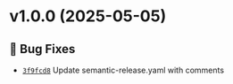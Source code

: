 # v1.0.0 (2025-05-05)

## 🐛 Bug Fixes
- [`3f9fcd8`](https://github.com/dgs-genzt/semantic-release/commit/3f9fcd8)  Update semantic-release.yaml with comments
